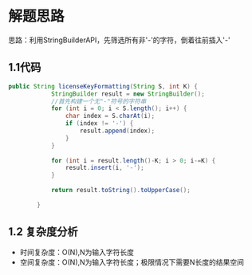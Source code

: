# 解题思路

思路：利用StringBuilderAPI，先筛选所有非'-'的字符，倒着往前插入'-'



## 1.1代码

```java
public String licenseKeyFormatting(String S, int K) {
	        StringBuilder result = new StringBuilder();
	        //首先构建一个无"-"符号的字符串
	        for (int i = 0; i < S.length(); i++) {
	        	char index = S.charAt(i);
	        	if (index != '-') {
					result.append(index);
				}
			}
	        
	        for (int i = result.length()-K; i > 0; i-=K) {
				result.insert(i, '-');
			}
	        
	        return result.toString().toUpperCase();
	        
	    }
```



## 1.2 复杂度分析

* 时间复杂度：O(N),N为输入字符长度
* 空间复杂度：O(N),N为输入字符长度；极限情况下需要N长度的结果空间
